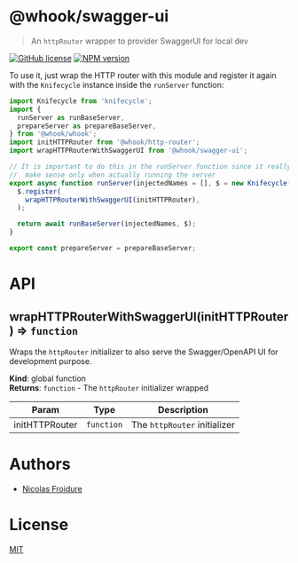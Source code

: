 [//]: # ( )
[//]: # (This file is automatically generated by a `metapak`)
[//]: # (module. Do not change it  except between the)
[//]: # (`content:start/end` flags, your changes would)
[//]: # (be overridden.)
[//]: # ( )
# @whook/swagger-ui
> An `httpRouter` wrapper to provider SwaggerUI for local dev

[![GitHub license](https://img.shields.io/badge/license-MIT-blue.svg)](https://github.com/nfroidure/@whook/swagger-ui/blob/master/LICENSE)
[![NPM version](https://badge.fury.io/js/@whook/swagger-ui.svg)](https://npmjs.org/package/@whook/swagger-ui)


[//]: # (::contents:start)

To use it, just wrap the HTTP router with this module and
 register it again with the `Knifecycle` instance inside the
 `runServer` function:

```js
import Knifecycle from 'knifecycle';
import {
  runServer as runBaseServer,
  prepareServer as prepareBaseServer,
} from '@whook/whook';
import initHTTPRouter from '@whook/http-router';
import wrapHTTPRouterWithSwaggerUI from '@whook/swagger-ui';

// It is important to do this in the runServer function since it really
//  make sense only when actually running the server
export async function runServer(injectedNames = [], $ = new Knifecycle()) {
  $.register(
    wrapHTTPRouterWithSwaggerUI(initHTTPRouter),
  );

  return await runBaseServer(injectedNames, $);
}

export const prepareServer = prepareBaseServer;

```

[//]: # (::contents:end)

# API
<a name="wrapHTTPRouterWithSwaggerUI"></a>

## wrapHTTPRouterWithSwaggerUI(initHTTPRouter) ⇒ <code>function</code>
Wraps the `httpRouter` initializer to also serve the
Swagger/OpenAPI UI for development purpose.

**Kind**: global function  
**Returns**: <code>function</code> - The `httpRouter` initializer wrapped  

| Param | Type | Description |
| --- | --- | --- |
| initHTTPRouter | <code>function</code> | The `httpRouter` initializer |


# Authors
- [Nicolas Froidure](http://insertafter.com/en/index.html)

# License
[MIT](https://github.com/nfroidure/@whook/swagger-ui/blob/master/LICENSE)
